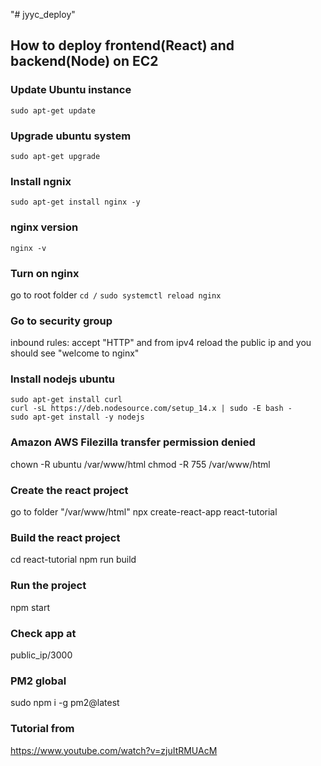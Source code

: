"# jyyc_deploy" 

## How to deploy frontend(React) and backend(Node) on EC2

### Update Ubuntu instance
`sudo apt-get update`

### Upgrade ubuntu system
`sudo apt-get upgrade`

### Install ngnix
`sudo apt-get install nginx -y`

### nginx version
`nginx -v`

### Turn on nginx
go to root folder `cd /`
`sudo systemctl reload nginx`

### Go to security group
inbound rules: accept "HTTP" and from ipv4
reload the public ip and you should see "welcome to nginx"
### Install nodejs ubuntu
```
sudo apt-get install curl
curl -sL https://deb.nodesource.com/setup_14.x | sudo -E bash - 
sudo apt-get install -y nodejs
```
### Amazon AWS Filezilla transfer permission denied
chown -R ubuntu /var/www/html
chmod -R 755 /var/www/html

### Create the react project
go to folder "/var/www/html"
npx create-react-app react-tutorial

### Build the react project
cd react-tutorial
npm run build

### Run the project
npm start

### Check app at 
public_ip/3000

### PM2 global
sudo npm i -g pm2@latest

### Tutorial from 
https://www.youtube.com/watch?v=zjuItRMUAcM